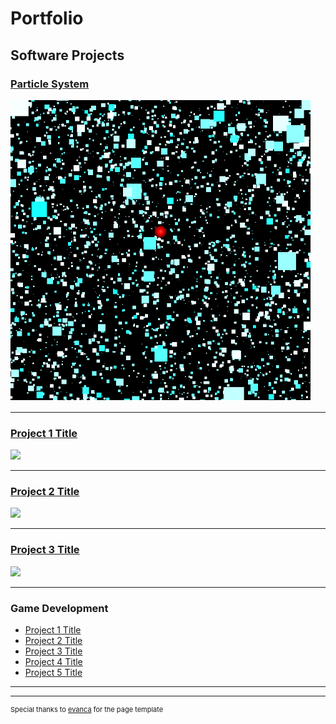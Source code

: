 # Portfolio

## Software Projects

### [Particle System](/pages/particle_system.md)
<img src="images/snow_environment_effect.png?raw=true"/>

---
### [Project 1 Title](/sample_page)
<img src="images/dummy_thumbnail.jpg?raw=true"/>

---
### [Project 2 Title](/pdf/sample_presentation.pdf)
<img src="images/dummy_thumbnail.jpg?raw=true"/>

---
### [Project 3 Title](http://example.com/)
<img src="images/dummy_thumbnail.jpg?raw=true"/>

---

### Game Development

- [Project 1 Title](http://example.com/)
- [Project 2 Title](http://example.com/)
- [Project 3 Title](http://example.com/)
- [Project 4 Title](http://example.com/)
- [Project 5 Title](http://example.com/)

---




---
<p style="font-size:11px">Special thanks to <a href="https://github.com/evanca/quick-portfolio">evanca</a> for the page template</p>
<!-- Remove above link if you don't want to attibute -->
